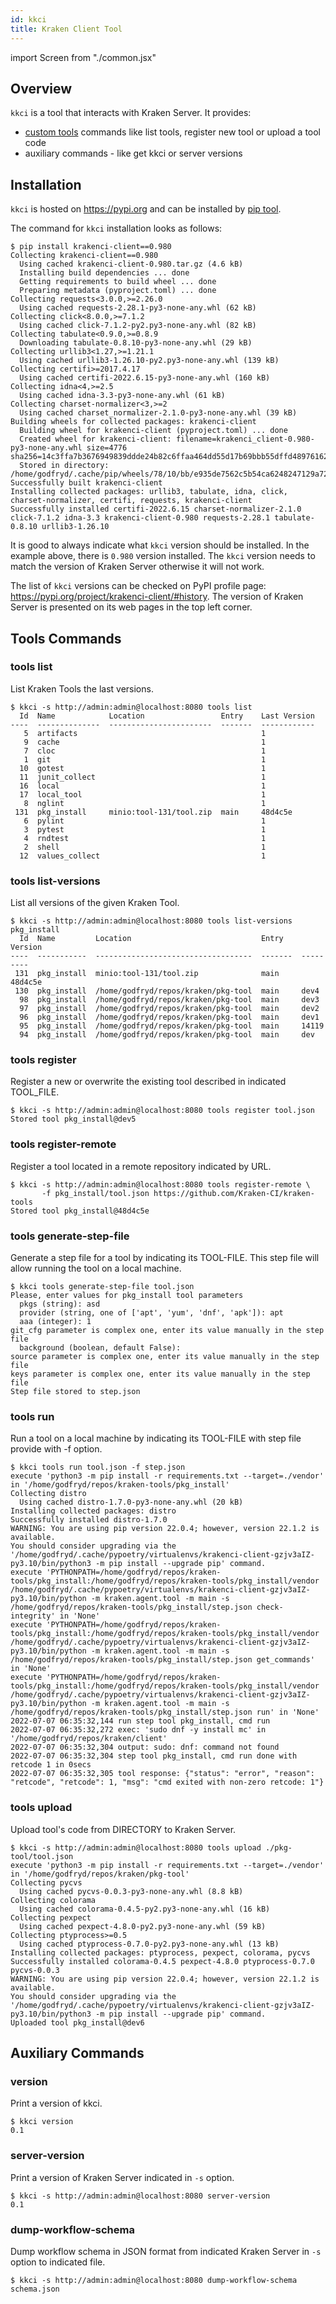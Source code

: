 ```yaml
---
id: kkci
title: Kraken Client Tool
---
```


import Screen from "./common.jsx"


## Overview

`kkci` is a tool that interacts with Kraken Server. It provides:

- [custom tools](tools) commands like list tools, register new tool or upload a tool code
- auxiliary commands - like get kkci or server versions

## Installation

`kkci` is hosted on https://pypi.org and can be installed by [pip tool](https://pip.pypa.io/).

The command for `kkci` installation looks as follows:

```console
$ pip install krakenci-client==0.980
Collecting krakenci-client==0.980
  Using cached krakenci-client-0.980.tar.gz (4.6 kB)
  Installing build dependencies ... done
  Getting requirements to build wheel ... done
  Preparing metadata (pyproject.toml) ... done
Collecting requests<3.0.0,>=2.26.0
  Using cached requests-2.28.1-py3-none-any.whl (62 kB)
Collecting click<8.0.0,>=7.1.2
  Using cached click-7.1.2-py2.py3-none-any.whl (82 kB)
Collecting tabulate<0.9.0,>=0.8.9
  Downloading tabulate-0.8.10-py3-none-any.whl (29 kB)
Collecting urllib3<1.27,>=1.21.1
  Using cached urllib3-1.26.10-py2.py3-none-any.whl (139 kB)
Collecting certifi>=2017.4.17
  Using cached certifi-2022.6.15-py3-none-any.whl (160 kB)
Collecting idna<4,>=2.5
  Using cached idna-3.3-py3-none-any.whl (61 kB)
Collecting charset-normalizer<3,>=2
  Using cached charset_normalizer-2.1.0-py3-none-any.whl (39 kB)
Building wheels for collected packages: krakenci-client
  Building wheel for krakenci-client (pyproject.toml) ... done
  Created wheel for krakenci-client: filename=krakenci_client-0.980-py3-none-any.whl size=4776 sha256=14c3ffa7b3676949839ddde24b82c6ffaa464dd55d17b69bbb55dffd48976162
  Stored in directory: /home/godfryd/.cache/pip/wheels/78/10/bb/e935de7562c5b54ca6248247129a728662cab84f0a91ee6192
Successfully built krakenci-client
Installing collected packages: urllib3, tabulate, idna, click, charset-normalizer, certifi, requests, krakenci-client
Successfully installed certifi-2022.6.15 charset-normalizer-2.1.0 click-7.1.2 idna-3.3 krakenci-client-0.980 requests-2.28.1 tabulate-0.8.10 urllib3-1.26.10
```

It is good to always indicate what `kkci` version should be installed.
In the example above, there is `0.980` version installed. The `kkci`
version needs to match the version of Kraken Server otherwise it
will not work.

The list of `kkci` versions can be checked on PyPI profile page:
https://pypi.org/project/krakenci-client/#history. The version of
Kraken Server is presented on its web pages in the top left corner.

## Tools Commands

### tools list

List Kraken Tools the last versions.

```console
$ kkci -s http://admin:admin@localhost:8080 tools list
  Id  Name            Location                 Entry    Last Version
----  --------------  -----------------------  -------  ------------
   5  artifacts                                         1
   9  cache                                             1
   7  cloc                                              1
   1  git                                               1
  10  gotest                                            1
  11  junit_collect                                     1
  16  local                                             1
  17  local_tool                                        1
   8  nglint                                            1
 131  pkg_install     minio:tool-131/tool.zip  main     48d4c5e
   6  pylint                                            1
   3  pytest                                            1
   4  rndtest                                           1
   2  shell                                             1
  12  values_collect                                    1
```

### tools list-versions

List all versions of the given Kraken Tool.

```console
$ kkci -s http://admin:admin@localhost:8080 tools list-versions pkg_install
  Id  Name         Location                             Entry    Version
----  -----------  -----------------------------------  -------  ---------
 131  pkg_install  minio:tool-131/tool.zip              main     48d4c5e
 130  pkg_install  /home/godfryd/repos/kraken/pkg-tool  main     dev4
  98  pkg_install  /home/godfryd/repos/kraken/pkg-tool  main     dev3
  97  pkg_install  /home/godfryd/repos/kraken/pkg-tool  main     dev2
  96  pkg_install  /home/godfryd/repos/kraken/pkg-tool  main     dev1
  95  pkg_install  /home/godfryd/repos/kraken/pkg-tool  main     14119
  94  pkg_install  /home/godfryd/repos/kraken/pkg-tool  main     dev
```

### tools register

Register a new or overwrite the existing tool described in indicated TOOL_FILE.

```console
$ kkci -s http://admin:admin@localhost:8080 tools register tool.json
Stored tool pkg_install@dev5
```

### tools register-remote

Register a tool located in a remote repository indicated by URL.

```console
$ kkci -s http://admin:admin@localhost:8080 tools register-remote \
       -f pkg_install/tool.json https://github.com/Kraken-CI/kraken-tools
Stored tool pkg_install@48d4c5e
```

### tools generate-step-file

Generate a step file for a tool by indicating its TOOL-FILE. This step
file will allow running the tool on a local machine.

```console
$ kkci tools generate-step-file tool.json
Please, enter values for pkg_install tool parameters
  pkgs (string): asd
  provider (string, one of ['apt', 'yum', 'dnf', 'apk']): apt
  aaa (integer): 1
git_cfg parameter is complex one, enter its value manually in the step file
  background (boolean, default False):
source parameter is complex one, enter its value manually in the step file
keys parameter is complex one, enter its value manually in the step file
Step file stored to step.json
```

### tools run

Run a tool on a local machine by indicating its TOOL-FILE with step file provide with -f option.

```console
$ kkci tools run tool.json -f step.json
execute 'python3 -m pip install -r requirements.txt --target=./vendor' in '/home/godfryd/repos/kraken-tools/pkg_install'
Collecting distro
  Using cached distro-1.7.0-py3-none-any.whl (20 kB)
Installing collected packages: distro
Successfully installed distro-1.7.0
WARNING: You are using pip version 22.0.4; however, version 22.1.2 is available.
You should consider upgrading via the '/home/godfryd/.cache/pypoetry/virtualenvs/krakenci-client-gzjv3aIZ-py3.10/bin/python3 -m pip install --upgrade pip' command.
execute 'PYTHONPATH=/home/godfryd/repos/kraken-tools/pkg_install:/home/godfryd/repos/kraken-tools/pkg_install/vendor /home/godfryd/.cache/pypoetry/virtualenvs/krakenci-client-gzjv3aIZ-py3.10/bin/python -m kraken.agent.tool -m main -s /home/godfryd/repos/kraken-tools/pkg_install/step.json check-integrity' in 'None'
execute 'PYTHONPATH=/home/godfryd/repos/kraken-tools/pkg_install:/home/godfryd/repos/kraken-tools/pkg_install/vendor /home/godfryd/.cache/pypoetry/virtualenvs/krakenci-client-gzjv3aIZ-py3.10/bin/python -m kraken.agent.tool -m main -s /home/godfryd/repos/kraken-tools/pkg_install/step.json get_commands' in 'None'
execute 'PYTHONPATH=/home/godfryd/repos/kraken-tools/pkg_install:/home/godfryd/repos/kraken-tools/pkg_install/vendor /home/godfryd/.cache/pypoetry/virtualenvs/krakenci-client-gzjv3aIZ-py3.10/bin/python -m kraken.agent.tool -m main -s /home/godfryd/repos/kraken-tools/pkg_install/step.json run' in 'None'
2022-07-07 06:35:32,144 run step tool pkg_install, cmd run
2022-07-07 06:35:32,272 exec: 'sudo dnf -y install mc' in '/home/godfryd/repos/kraken/client'
2022-07-07 06:35:32,304 output: sudo: dnf: command not found
2022-07-07 06:35:32,304 step tool pkg_install, cmd run done with retcode 1 in 0secs
2022-07-07 06:35:32,305 tool response: {"status": "error", "reason": "retcode", "retcode": 1, "msg": "cmd exited with non-zero retcode: 1"}
```

### tools upload

Upload tool's code from DIRECTORY to Kraken Server.

```console
$ kkci -s http://admin:admin@localhost:8080 tools upload ./pkg-tool/tool.json
execute 'python3 -m pip install -r requirements.txt --target=./vendor' in '/home/godfryd/repos/kraken/pkg-tool'
Collecting pycvs
  Using cached pycvs-0.0.3-py3-none-any.whl (8.8 kB)
Collecting colorama
  Using cached colorama-0.4.5-py2.py3-none-any.whl (16 kB)
Collecting pexpect
  Using cached pexpect-4.8.0-py2.py3-none-any.whl (59 kB)
Collecting ptyprocess>=0.5
  Using cached ptyprocess-0.7.0-py2.py3-none-any.whl (13 kB)
Installing collected packages: ptyprocess, pexpect, colorama, pycvs
Successfully installed colorama-0.4.5 pexpect-4.8.0 ptyprocess-0.7.0 pycvs-0.0.3
WARNING: You are using pip version 22.0.4; however, version 22.1.2 is available.
You should consider upgrading via the '/home/godfryd/.cache/pypoetry/virtualenvs/krakenci-client-gzjv3aIZ-py3.10/bin/python3 -m pip install --upgrade pip' command.
Uploaded tool pkg_install@dev6
```


## Auxiliary Commands

### version

Print a version of kkci.

```console
$ kkci version
0.1
```

### server-version

Print a version of Kraken Server indicated in `-s` option.

```console
$ kkci -s http://admin:admin@localhost:8080 server-version
0.1
```

### dump-workflow-schema

Dump workflow schema in JSON format from indicated Kraken Server in
`-s` option to indicated file.

```console
$ kkci -s http://admin:admin@localhost:8080 dump-workflow-schema schema.json
```
